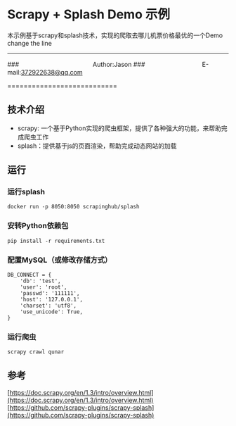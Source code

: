 

Scrapy + Splash Demo 示例
===========================


本示例基于scrapy和splash技术，实现的爬取去哪儿机票价格最优的一个Demo
change the line

****
###　　　　　　　　　　　　Author:Jason
###　　　　　　　　　 E-mail:372922638@qq.com

===========================

## 技术介绍
* scrapy: 一个基于Python实现的爬虫框架，提供了各种强大的功能，来帮助完成爬虫工作
* splash：提供基于js的页面渲染，帮助完成动态网站的加载

## 运行
### 运行splash

    docker run -p 8050:8050 scrapinghub/splash
### 安转Python依赖包

	pip install -r requirements.txt
	
### 配置MySQL（或修改存储方式）
	
	DB_CONNECT = {
   		'db': 'test',
   		'user': 'root',
   		'passwd': '111111',
   		'host': '127.0.0.1',
   		'charset': 'utf8',
   	 	'use_unicode': True,
	}	
	
### 运行爬虫

	scrapy crawl qunar	

## 参考
[https://doc.scrapy.org/en/1.3/intro/overview.html](https://doc.scrapy.org/en/1.3/intro/overview.html)
[https://github.com/scrapy-plugins/scrapy-splash](https://github.com/scrapy-plugins/scrapy-splash)
